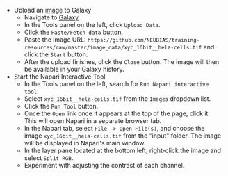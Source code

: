- Upload an [image](https://github.com/NEUBIAS/training-resources/raw/master/image_data/xyc_16bit__hela-cells.tif) to Galaxy
    - Navigate to [Galaxy]( https://usegalaxy.eu)
    - In the Tools panel on the left, click `Upload Data`.
    - Click the `Paste/Fetch data` button.
    - Paste the image URL: `https://github.com/NEUBIAS/training-resources/raw/master/image_data/xyc_16bit__hela-cells.tif` and click the `Start` button.
    - After the upload finishes, click the `Close` button. The image will then be available in your Galaxy history.
- Start the Napari Interactive Tool
    - In the Tools panel on the left, search for `Run Napari interactive tool`.
    - Select `xyc_16bit__hela-cells.tif` from the `Images` dropdown list.
    - Click the `Run Tool` button.
    - Once the `Open` link once it appears at the top of the page, click it. This will open Napari in a separate browser tab.
    - In the Napari tab, select `File -> Open File(s)`, and choose the image `xyc_16bit__hela-cells.tif` from the "input" folder. The image will be displayed in Napari's main window.
    - In the layer pane located at the bottom left, right-click the image and select `Split RGB`.
    - Experiment with adjusting the contrast of each channel.
